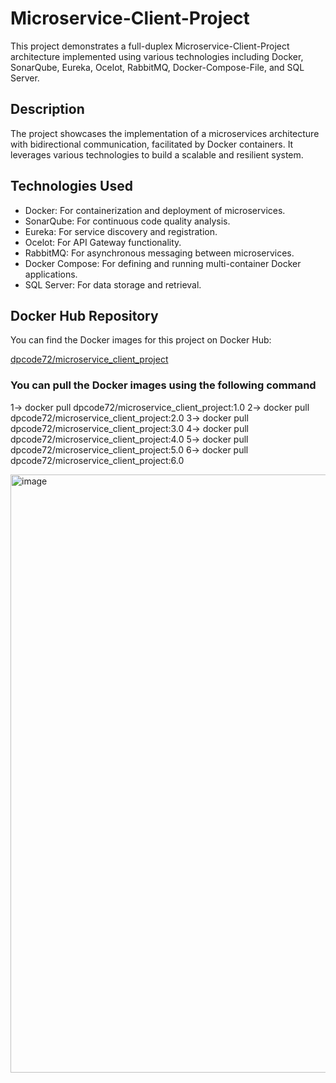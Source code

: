 # Microservice-Client-Project

This project demonstrates a full-duplex Microservice-Client-Project architecture implemented using various technologies including Docker, SonarQube, Eureka, Ocelot, RabbitMQ, Docker-Compose-File, and SQL Server.

## Description

The project showcases the implementation of a microservices architecture with bidirectional communication, facilitated by Docker containers. It leverages various technologies to build a scalable and resilient system.

## Technologies Used

- Docker: For containerization and deployment of microservices.
- SonarQube: For continuous code quality analysis.
- Eureka: For service discovery and registration.
- Ocelot: For API Gateway functionality.
- RabbitMQ: For asynchronous messaging between microservices.
- Docker Compose: For defining and running multi-container Docker applications.
- SQL Server: For data storage and retrieval.

## Docker Hub Repository

You can find the Docker images for this project on Docker Hub:

[dpcode72/microservice_client_project](https://hub.docker.com/repository/docker/dpcode72/microservice_client_project/general)

### You can pull the Docker images using the following command
1-> docker pull dpcode72/microservice_client_project:1.0
2-> docker pull dpcode72/microservice_client_project:2.0
3-> docker pull dpcode72/microservice_client_project:3.0
4-> docker pull dpcode72/microservice_client_project:4.0
5-> docker pull dpcode72/microservice_client_project:5.0
6-> docker pull dpcode72/microservice_client_project:6.0


<img width="957" alt="image" src="https://github.com/Deepak17460/Microservice-Client-Project/assets/99780500/1505139c-9398-4251-9371-5c48fa08a64c">


